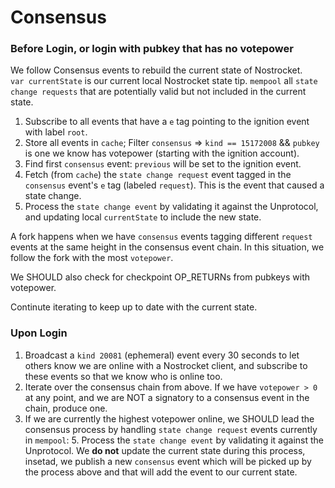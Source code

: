 # Consensus
### Before Login, or login with pubkey that has no votepower
We follow Consensus events to rebuild the current state of Nostrocket.  
`var currentState` is our current local Nostrocket state tip.
`mempool` all `state change requests` that are potentially valid but not included in the current state.

1. Subscribe to all events that have a `e` tag pointing to the ignition event with label `root`.
2. Store all events in `cache`; Filter `consensus` => `kind == 15172008` && `pubkey` is one we know has votepower (starting with the ignition account).
3. Find first `consensus` event: `previous` will be set to the ignition event.
4. Fetch (from `cache`) the `state change request` event tagged in the `consensus` event's `e` tag (labeled `request`). This is the event that caused a state change.
5. Process the `state change event` by validating it against the Unprotocol, and updating local `currentState` to include the new state.

A fork happens when we have `consensus` events tagging different `request` events at the same height in the consensus event chain. In this situation, we follow the fork with the most `votepower`. 

We SHOULD also check for checkpoint OP_RETURNs from pubkeys with votepower.

Continute iterating to keep up to date with the current state.

### Upon Login

1. Broadcast a `kind 20081` (ephemeral) event every 30 seconds to let others know we are online with a Nostrocket client, and subscribe to these events so that we know who is online too.
2. Iterate over the consensus chain from above. If we have `votepower > 0` at any point, and we are NOT a signatory to a consensus event in the chain, produce one.
3. If we are currently the highest votepower online, we SHOULD lead the consensus process by handling `state change request` events currently in `mempool`:
	5. Process the `state change event` by validating it against the Unprotocol. We **do not** update the current state during this process, insetad, we publish a new `consensus` event which will be picked up by the process above and that will add the event to our current state.


